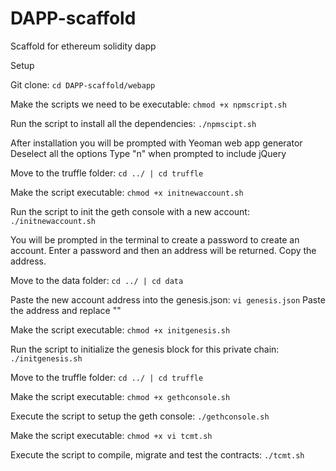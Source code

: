 # DAPP-scaffold
Scaffold for ethereum solidity dapp

Setup

Git clone:
``` cd DAPP-scaffold/webapp ```

Make the scripts we need to be executable:
``` chmod +x npmscript.sh ```


Run the script to install all the dependencies:
``` ./npmscipt.sh ```


After installation you will be prompted with Yeoman web app generator
Deselect all the options
Type "n" when prompted to include jQuery


<need to fill in the blanks>



Move to the truffle folder:
``` cd ../ | cd truffle ```



Make the script executable:
``` chmod +x initnewaccount.sh ```



Run the script to init the geth console with a new account:
``` ./initnewaccount.sh ```


You will be prompted in the terminal to create a password to create an account.
Enter a password and then an address will be returned. Copy the address.


Move to the data folder:
``` cd ../ | cd data ```


Paste the new account address into the genesis.json:
``` vi genesis.json ```
Paste the address and replace "<enter new account address here>"



Make the script executable:
``` chmod +x initgenesis.sh ```



Run the script to initialize the genesis block for this private chain:
``` ./initgenesis.sh ```



Move to the truffle folder:
``` cd ../ | cd truffle ```



Make the script executable:
``` chmod +x gethconsole.sh ```



Execute the script to setup the geth console:
``` ./gethconsole.sh ```



Make the script executable:
``` chmod +x vi tcmt.sh ```



Execute the script to compile, migrate and test the contracts:
``` ./tcmt.sh ```


